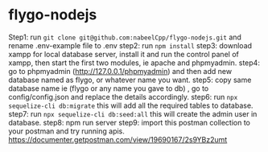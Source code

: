 # flygo-nodejs

Step1: run `git clone git@github.com:nabeelCpp/flygo-nodejs.git` and rename .env-example file to .env
step2: run `npm install`
step3: download xampp for local database server, install it and run the control panel of xampp, then start the first two modules, ie apache and phpmyadmin.
step4: go to phpmyadmin (http://127.0.0.1/phpmyadmin) and then add new database named as flygo, or whatever name you want.
step5: copy same database name ie (flygo or any name you gave to db) , go to config/config.json and replace the details accordingly.
step6: run `npx sequelize-cli db:migrate` this will add all the required tables to database.
step7: run `npx sequelize-cli db:seed:all` this will create the admin user in database.
step8: npm run server
step9: import this postman collection to your postman and try running apis. https://documenter.getpostman.com/view/19690167/2s9YBz2umt
